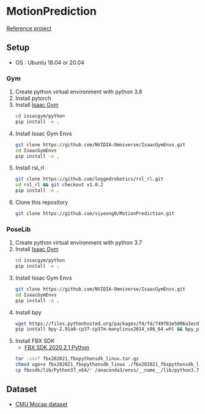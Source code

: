 # MotionPrediction
[Reference project](https://sunny-codes.github.io/projects/questenvsim.html)
## Setup
- OS : Ubuntu 18.04 or 20.04
### Gym
1. Create python virtual environment with python 3.8
2. Install pytorch
3. Install [Isaac Gym](https://developer.nvidia.com/isaac-gym)
    ```bash
    cd issacgym/python
    pip install -e .
    ```
4. Install Issac Gym Envs
    ```bash
    git clone https://github.com/NVIDIA-Omniverse/IsaacGymEnvs.git
    cd IsaacGymEnvs
    pip install -e .
    ```
5. Install rsl_rl
    ```bash
    git clone https://github.com/leggedrobotics/rsl_rl.git
    cd rsl_rl && git checkout v1.0.2
    pip install -e .
    ```
6. Clone this repository
    ```bash
    git clone https://github.com/siyeong0/MotionPrediction.git
    ```
### PoseLib
1. Create python virtual environment with python 3.7
2. Install [Isaac Gym](https://developer.nvidia.com/isaac-gym)
    ```bash
    cd issacgym/python
    pip install -e .
    ```
3. Install Issac Gym Envs
    ```bash
    git clone https://github.com/NVIDIA-Omniverse/IsaacGymEnvs.git
    cd IsaacGymEnvs
    pip install -e .
    ```
4. Install bpy
    ```bash
    wget https://files.pythonhosted.org/packages/f4/fd/749f83e5006a3ecd2b134b20b42b7d5140e90d0ff3b45111abcb75027e80/bpy-2.91a0-cp37-cp37m-manylinux2014_x86_64.whl
    pip install bpy-2.91a0-cp37-cp37m-manylinux2014_x86_64.whl && bpy_post_install
    ```
5. Install FBX SDK
    - [FBX SDK 2020.2.1 Python](https://www.autodesk.com/content/dam/autodesk/www/adn/fbx/2020-2-1/fbx202021_fbxpythonsdk_linux.tar.gz)
    ```bash
    tar -zxvf fbx202021_fbxpythonsdk_linux.tar.gz
    chmod ugo+x fbx202021_fbxpythonsdk_linux ./fbx202021_fbxpythonsdk_linux ~/fbxsdk
    cp fbxsdk/lib/Python37_x64/* /anaconda3/envs/__name__/lib/python3.7/site-packages
    ```
## Dataset
- [CMU Mocap dataset](https://sites.google.com/a/cgspeed.com/cgspeed/motion-capture/the-motionbuilder-friendly-bvh-conversion-release-of-cmus-motion-capture-database)
